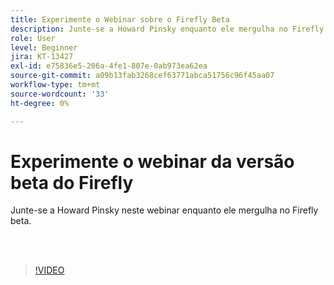 ```yaml
---
title: Experimente o Webinar sobre o Firefly Beta
description: Junte-se a Howard Pinsky enquanto ele mergulha no Firefly beta
role: User
level: Beginner
jira: KT-13427
exl-id: e75836e5-206a-4fe1-807e-0ab973ea62ea
source-git-commit: a09b13fab3268cef63771abca51756c96f45aa07
workflow-type: tm+mt
source-wordcount: '33'
ht-degree: 0%

---
```


# Experimente o webinar da versão beta do Firefly

Junte-se a Howard Pinsky neste webinar enquanto ele mergulha no Firefly beta.

<br> 

>[!VIDEO](https://video.tv.adobe.com/v/3420252?quality=12&learn=on&hidetitle=true)
